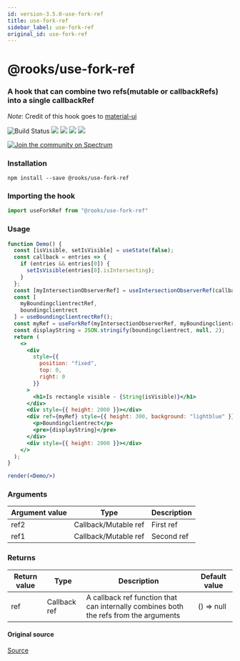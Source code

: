 ```yaml
---
id: version-3.5.0-use-fork-ref
title: use-fork-ref
sidebar_label: use-fork-ref
original_id: use-fork-ref
---
```


# @rooks/use-fork-ref

### A hook that can combine two refs(mutable or callbackRefs) into a single callbackRef

*Note*: Credit of this hook goes to [material-ui](https://github.com/mui-org/material-ui/)

![Build Status](https://github.com/imbhargav5/rooks/workflows/Node%20CI/badge.svg) ![](https://img.shields.io/npm/v/@rooks/use-fork-ref/latest.svg) ![](https://img.shields.io/npm/l/@rooks/use-fork-ref.svg) ![](https://img.shields.io/bundlephobia/min/@rooks/use-fork-ref.svg) ![](https://img.shields.io/david/imbhargav5/rooks.svg?path=packages%2Ffork-ref)

<a href="https://spectrum.chat/rooks"><img src="https://withspectrum.github.io/badge/badge.svg" alt="Join the community on Spectrum"/></a>

### Installation

```
npm install --save @rooks/use-fork-ref
```

### Importing the hook

```javascript
import useForkRef from "@rooks/use-fork-ref"
```

### Usage

```jsx
function Demo() {
  const [isVisible, setIsVisible] = useState(false);
  const callback = entries => {
    if (entries && entries[0]) {
      setIsVisible(entries[0].isIntersecting);
    }
  };
  const [myIntersectionObserverRef] = useIntersectionObserverRef(callback);
  const [
    myBoundingclientrectRef,
    boundingclientrect
  ] = useBoundingclientrectRef();
  const myRef = useForkRef(myIntersectionObserverRef, myBoundingclientrectRef);
  const displayString = JSON.stringify(boundingclientrect, null, 2);
  return (
    <>
      <div
        style={{
          position: "fixed",
          top: 0,
          right: 0
        }}
      >
        <h1>Is rectangle visible - {String(isVisible)}</h1>
      </div>
      <div style={{ height: 2000 }}></div>
      <div ref={myRef} style={{ height: 300, background: "lightblue" }}>
        <p>Boundingclientrect</p>
        <pre>{displayString}</pre>
      </div>
      <div style={{ height: 2000 }}></div>
    </>
  );
}

render(<Demo/>)
```


### Arguments

| Argument value | Type                 | Description |
| -------------- | -------------------- | ----------- |
| ref2           | Callback/Mutable ref | First ref   |
| ref1           | Callback/Mutable ref | Second ref  |

### Returns

| Return value | Type         | Description                                                                           | Default value |
| ------------ | ------------ | ------------------------------------------------------------------------------------- | ------------- |
| ref          | Callback ref | A callback ref function that can internally combines both the refs from the arguments | () => null    |

#### Original source

[Source](https://github.com/mui-org/material-ui/blob/master/packages/material-ui/src/utils/useForkRef.js)
    